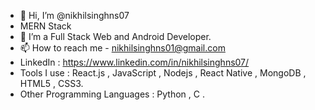 - 👋 Hi, I’m @nikhilsinghns07
- MERN Stack 
- 👀 I’m a Full Stack Web and Android Developer.
- 📫 How to reach me - nikhilsinghns01@gmail.com
- LinkedIn : https://www.linkedin.com/in/nikhilsinghns07/
- Tools I use : React.js , JavaScript , Nodejs  , React Native , MongoDB ,  HTML5 , CSS3.
- Other Programming Languages : Python , C .

<!---
nikhilsinghns07/nikhilsinghns07 is a ✨ special ✨ repository because its `README.md` (this file) appears on your GitHub profile.
You can click the Preview link to take a look at your changes.
--->
